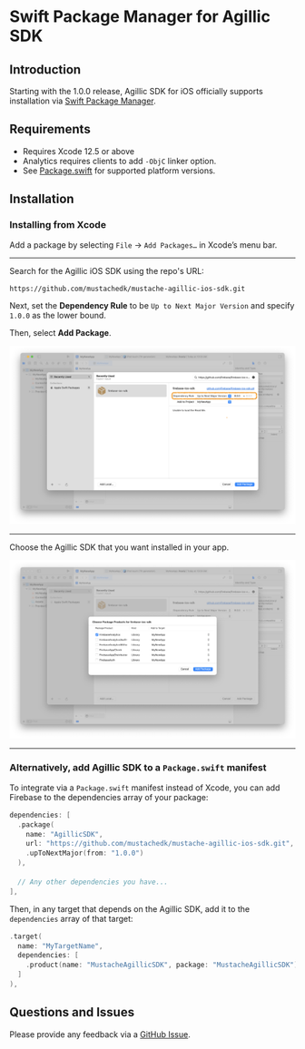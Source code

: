 # Swift Package Manager for Agillic SDK

## Introduction

Starting with the 1.0.0 release, Agillic SDK for iOS officially supports installation via [Swift
Package Manager](https://swift.org/package-manager/).

## Requirements

- Requires Xcode 12.5 or above
- Analytics requires clients to add `-ObjC` linker option.
- See [Package.swift](Package.swift) for supported platform versions.


## Installation

### Installing from Xcode

Add a package by selecting `File` → `Add Packages…` in Xcode’s menu bar.

---

Search for the Agillic iOS SDK using the repo's URL:
```console
https://github.com/mustachedk/mustache-agillic-ios-sdk.git
```

Next, set the **Dependency Rule** to be `Up to Next Major Version` and specify `1.0.0` as the lower bound.

Then, select **Add Package**.

<img src="docs/resources/swiftpm_step2.png">

---

Choose the Agillic SDK that you want installed in your app.

<img src="docs/resources/swiftpm_step3.png">

---

### Alternatively, add Agillic SDK to a `Package.swift` manifest

To integrate via a `Package.swift` manifest instead of Xcode, you can add
Firebase to the dependencies array of your package:

```swift
dependencies: [
  .package(
    name: "AgillicSDK",
    url: "https://github.com/mustachedk/mustache-agillic-ios-sdk.git",
    .upToNextMajor(from: "1.0.0")
  ),

  // Any other dependencies you have...
],
```

Then, in any target that depends on the Agillic SDK, add it to the `dependencies`
array of that target:

```swift
.target(
  name: "MyTargetName",
  dependencies: [
    .product(name: "MustacheAgillicSDK", package: "MustacheAgillicSDK"),
  ]
),
```

## Questions and Issues

Please provide any feedback via a [GitHub
Issue](https://github.com/mustachedk/mustache-agillic-ios-sdk/issues/new).

